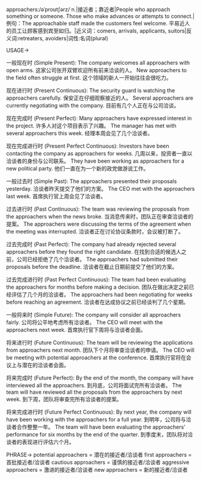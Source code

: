 approachers:/əˈproʊtʃərz/
n.|接近者；靠近者|People who approach something or someone.  Those who make advances or attempts to connect.|例句：The approachable staff made the customers feel welcome.  平易近人的员工让顾客感到宾至如归。|近义词：comers, arrivals, applicants, suitors|反义词:retreaters, avoiders|词性:名词(plural)

USAGE->

一般现在时 (Simple Present):
The company welcomes all approachers with open arms.  这家公司张开双臂欢迎所有前来洽谈的人。
New approachers to the field often struggle at first.  这个领域的新人一开始往往会很吃力。

现在进行时 (Present Continuous):
The security guard is watching the approachers carefully.  保安正在仔细观察接近的人。
Several approachers are currently negotiating with the company.  目前有几个人正在与公司洽谈。

现在完成时 (Present Perfect):
Many approachers have expressed interest in the project.  许多人对这个项目表示了兴趣。
The manager has met with several approachers this week.  经理本周会见了几个洽谈者。

现在完成进行时 (Present Perfect Continuous):
Investors have been contacting the company as approachers for weeks.  几周以来，投资者一直以洽谈者的身份与公司联系。
They have been working as approachers for a new political party.  他们一直在为一个新的政党做游说工作。

一般过去时 (Simple Past):
The approachers presented their proposals yesterday.  洽谈者昨天提交了他们的方案。
The CEO met with the approachers last week.  首席执行官上周会见了洽谈者。

过去进行时 (Past Continuous):
The team was reviewing the proposals from the approachers when the news broke.  当消息传来时，团队正在审查洽谈者的提案。
The approachers were discussing the terms of the agreement when the meeting was interrupted.  洽谈者正在讨论协议条款时，会议被打断了。

过去完成时 (Past Perfect):
The company had already rejected several approachers before they found the right candidate.  在找到合适的候选人之前，公司已经拒绝了几个洽谈者。
The approachers had submitted their proposals before the deadline.  洽谈者在截止日期前提交了他们的方案。

过去完成进行时 (Past Perfect Continuous):
The team had been evaluating the approachers for months before making a decision.  团队在做出决定之前已经评估了几个月的洽谈者。
The approachers had been negotiating for weeks before reaching an agreement.  洽谈者在达成协议之前已经谈判了几个星期。

一般将来时 (Simple Future):
The company will consider all approachers fairly.  公司将公平地考虑所有洽谈者。
The CEO will meet with the approachers next week.  首席执行官下周将与洽谈者会面。

将来进行时 (Future Continuous):
The team will be reviewing the applications from approachers next month.  团队下个月将审查洽谈者的申请。
The CEO will be meeting with potential approachers at the conference.  首席执行官将在会议上与潜在的洽谈者会面。

将来完成时 (Future Perfect):
By the end of the month, the company will have interviewed all the approachers.  到月底，公司将面试完所有洽谈者。
The team will have reviewed all the proposals from the approachers by next week.  到下周，团队将审查完所有洽谈者的提案。

将来完成进行时 (Future Perfect Continuous):
By next year, the company will have been working with the approachers for a full year.  到明年，公司将与洽谈者合作整整一年。
The team will have been evaluating the approachers' performance for six months by the end of the quarter.  到季度末，团队将对洽谈者的表现进行评估六个月。


PHRASE->
potential approachers = 潜在的接近者/洽谈者
first approachers = 首批接近者/洽谈者
cautious approachers = 谨慎的接近者/洽谈者
aggressive approachers = 激进的接近者/洽谈者
new approachers = 新的接近者/洽谈者
